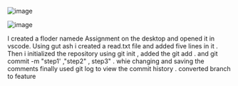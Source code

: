 ![image](https://github.com/user-attachments/assets/835eef93-47e2-4211-92d9-ea3a243ca1ac)

![image](https://github.com/user-attachments/assets/74b3c0ce-e9d3-475f-af01-32aa57e7b0db)

I created a floder namede Assignment on the desktop and opened it in vscode. Using gut ash i created a read.txt file and added five lines in it . Then i initialized the repository using git init , added the git add . and git commit -m "step1' ,"step2" , step3" . whie changing and saving the comments finally used git log to view the commit history .
 converted branch
 to feature
